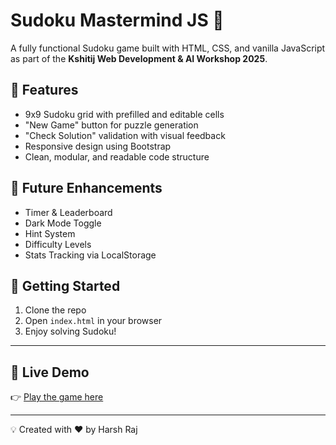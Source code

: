 # Sudoku Mastermind JS 🎯

A fully functional Sudoku game built with HTML, CSS, and vanilla JavaScript as part of the **Kshitij Web Development & AI Workshop 2025**.

## 🔹 Features
- 9x9 Sudoku grid with prefilled and editable cells
- "New Game" button for puzzle generation
- "Check Solution" validation with visual feedback
- Responsive design using Bootstrap
- Clean, modular, and readable code structure

## 🔧 Future Enhancements
- Timer & Leaderboard
- Dark Mode Toggle
- Hint System
- Difficulty Levels
- Stats Tracking via LocalStorage

## 🚀 Getting Started
1. Clone the repo
2. Open `index.html` in your browser
3. Enjoy solving Sudoku!

---

## 🔗 Live Demo
👉 [Play the game here](https://HarshTechPioneers.github.io/sudoku-mastermind-js)

---


💡 Created with ❤️ by Harsh Raj
